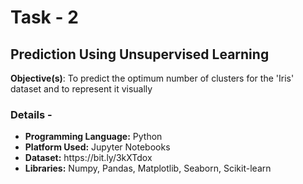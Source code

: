 # Task - 2
## Prediction Using Unsupervised Learning
**Objective(s)**: To predict the optimum number of clusters for the 'Iris' dataset and to represent it visually

### Details -
<ul>
  <li> <b>Programming Language:</b> Python
  <li> <b>Platform Used:</b> Jupyter Notebooks
  <li> <b>Dataset:</b> https://bit.ly/3kXTdox
  <li> <b>Libraries:</b> Numpy, Pandas, Matplotlib, Seaborn, Scikit-learn
</ul>
